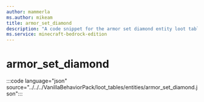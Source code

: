 ```yaml
---
author: mammerla
ms.author: mikeam
title: armor_set_diamond
description: "A code snippet for the armor set diamond entity loot table"
ms.service: minecraft-bedrock-edition
---
```


# armor_set_diamond

:::code language="json" source="../../../VanillaBehaviorPack/loot_tables/entities/armor_set_diamond.json":::
